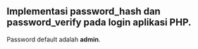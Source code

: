 Implementasi password_hash dan password_verify pada login aplikasi PHP.
---
Password default adalah **admin**.
